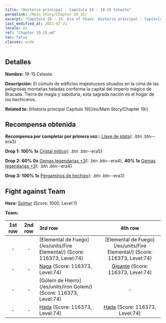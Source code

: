 ```yaml
---
title: "Historia principal - Capítulo 19 - 19-15 Celeste"
permalink: /Main Story/Chapter 19_15/
excerpt: "Capítulo 19 - 15. Era of Chaos  Historia principal - Capítulo 19_15. 19-15 Celeste"
last_modified_at: 2021-07-21
locale: es
ref: "Chapter 19_15.md"
toc: false
classes: wide
---
```


## Detalles

 **Nombre:** 19-15 Celeste

 **Descripción:** El cúmulo de edificios majestuosos situados en la cima de las peligrosas montañas heladas conforma la capital del imperio mágico de Bracada. Tierra de magia y sabiduría, esta sagrada nación es el hogar de los hechiceros.

 **Related to:** [Historia principal Capítulo 19](/es/Main Story/Chapter 19/)

## Recompensa obtenida

 **Recompensa por completar por primera vez::** [Llave de plata](/ItemsES/con_693/){: .btn .btn--era3}

 **Drop 1:** **100% 1x** [Cristal mítico](/ItemsES/mat_66/){: .btn .btn--era5}

 **Drop 2:** **60% 0x** [Gemas legendarias +3](/ItemsES/mat_58/){: .btn .btn--era4}, **40% 1x** [Gemas legendarias +3](/ItemsES/mat_58/){: .btn .btn--era4}

 **Drop 3:** **100% 1x** [Pergaminos de hechizo](/ItemsES/con_694/){: .btn .btn--era3}


## Fight against Team
 **Hero:** [Solmyr](/es/heroes/Solmyr/) (Score: 1000, Level:1)

 **Team:**


  | 1st row | 2nd row | 3rd row | 4th row |
  |:----:|:----:|:----|:----:|
  | - | - | [Elemental de Fuego](/es/units/Fire Elemental/) (Score: 116373, Level:74)  | [Elemental de Fuego](/es/units/Fire Elemental/) (Score: 116373, Level:74)  |
  | - | - | [Naga](/es/units/Naga/) (Score: 116373, Level:74)  | [Gigante](/es/units/Giant/) (Score: 116373, Level:74)  |
  | - | - | [Gólem de Hierro](/es/units/Iron Golem/) (Score: 116373, Level:74)  | - |
  | - | - | [Hada](/es/units/Sprite/) (Score: 116373, Level:74)  | [Hada](/es/units/Sprite/) (Score: 116373, Level:74)  |


